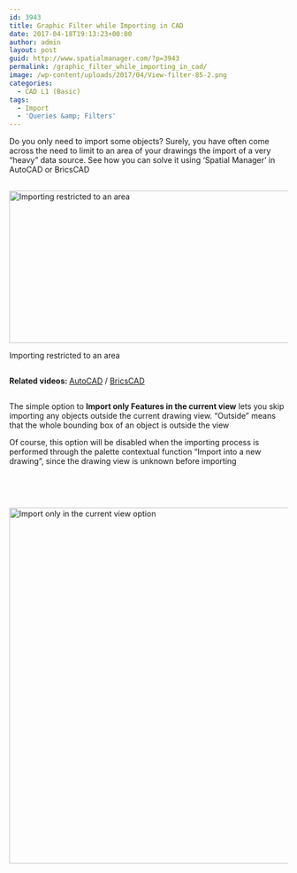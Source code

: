 ```yaml
---
id: 3943
title: Graphic Filter while Importing in CAD
date: 2017-04-18T19:13:23+00:00
author: admin
layout: post
guid: http://www.spatialmanager.com/?p=3943
permalink: /graphic_filter_while_importing_in_cad/
image: /wp-content/uploads/2017/04/View-filter-85-2.png
categories:
  - CAD L1 (Basic)
tags:
  - Import
  - 'Queries &amp; Filters'
---
```

<p>
  <span lang="en"><span lang="en">Do you only need to import some objects?</span> Surely, you have often come across the need to limit to an area of your drawings the import of a very &#8220;heavy&#8221; data source. See how you can solve it using &#8216;Spatial Manager&#8217; in AutoCAD or BricsCAD</span>
</p>

<!--more-->

## 

<div>
  <a href="http://www.spatialmanager.com/wp-content/uploads/2017/04/SPM_Filter_by_Area.png" target="_blank" rel="nofollow"><img src="http://www.spatialmanager.com/wp-content/uploads/2017/04/SPM_Filter_by_Area-1024x451.png" alt="Importing restricted to an area" width="625" height="275" srcset="http://www.spatialmanager.com/wp-content/uploads/2017/04/SPM_Filter_by_Area-1024x451.png 1024w, http://www.spatialmanager.com/wp-content/uploads/2017/04/SPM_Filter_by_Area-300x132.png 300w, http://www.spatialmanager.com/wp-content/uploads/2017/04/SPM_Filter_by_Area-768x338.png 768w, http://www.spatialmanager.com/wp-content/uploads/2017/04/SPM_Filter_by_Area-624x275.png 624w, http://www.spatialmanager.com/wp-content/uploads/2017/04/SPM_Filter_by_Area.png 1103w" sizes="(max-width: 625px) 100vw, 625px" /></a>
  
  <p>
    Importing restricted to an area
  </p>
</div>

<h2>
</h2>

<p>
  <strong>Related videos: </strong><a href="https://youtu.be/L_raOLnsLCQ" target="_blank" rel="nofollow">AutoCAD</a> / <a href="https://youtu.be/0EWpp--UgJM" target="_blank" rel="nofollow">BricsCAD</a>
</p>

<h2>
</h2>

<p>
  The simple option to <strong>Import only Features in the current view</strong> lets you skip importing any objects outside the current drawing view. &#8220;Outside&#8221; means that the whole bounding box of an object is outside the view
</p>

<p>
  Of course, this option will be disabled when the importing process is performed through the palette contextual function &#8220;Import into a new drawing&#8221;, since the drawing view is unknown before importing
</p>

<h2>
</h2>

&nbsp;

## 

<p>
  <a href="http://www.spatialmanager.com/wp-content/uploads/2017/04/SPM_Import-only-in-the-current-view-parameter.png" target="_blank" rel="nofollow"><img src="http://www.spatialmanager.com/wp-content/uploads/2017/04/SPM_Import-only-in-the-current-view-parameter.png" alt="Import only in the current view option" width="553" height="643" srcset="http://www.spatialmanager.com/wp-content/uploads/2017/04/SPM_Import-only-in-the-current-view-parameter.png 553w, http://www.spatialmanager.com/wp-content/uploads/2017/04/SPM_Import-only-in-the-current-view-parameter-258x300.png 258w" sizes="(max-width: 553px) 100vw, 553px" /></a>
</p>
